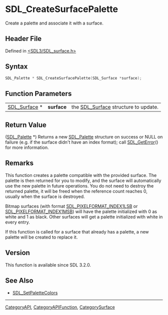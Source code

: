 # SDL_CreateSurfacePalette

Create a palette and associate it with a surface.

## Header File

Defined in [<SDL3/SDL_surface.h>](https://github.com/libsdl-org/SDL/blob/main/include/SDL3/SDL_surface.h)

## Syntax

```c
SDL_Palette * SDL_CreateSurfacePalette(SDL_Surface *surface);
```

## Function Parameters

|                              |             |                                                     |
| ---------------------------- | ----------- | --------------------------------------------------- |
| [SDL_Surface](SDL_Surface) * | **surface** | the [SDL_Surface](SDL_Surface) structure to update. |

## Return Value

([SDL_Palette](SDL_Palette) *) Returns a new [SDL_Palette](SDL_Palette)
structure on success or NULL on failure (e.g. if the surface didn't have an
index format); call [SDL_GetError](SDL_GetError)() for more information.

## Remarks

This function creates a palette compatible with the provided surface. The
palette is then returned for you to modify, and the surface will
automatically use the new palette in future operations. You do not need to
destroy the returned palette, it will be freed when the reference count
reaches 0, usually when the surface is destroyed.

Bitmap surfaces (with format
[SDL_PIXELFORMAT_INDEX1LSB](SDL_PIXELFORMAT_INDEX1LSB) or
[SDL_PIXELFORMAT_INDEX1MSB](SDL_PIXELFORMAT_INDEX1MSB)) will have the
palette initialized with 0 as white and 1 as black. Other surfaces will get
a palette initialized with white in every entry.

If this function is called for a surface that already has a palette, a new
palette will be created to replace it.

## Version

This function is available since SDL 3.2.0.

## See Also

- [SDL_SetPaletteColors](SDL_SetPaletteColors)

----
[CategoryAPI](CategoryAPI), [CategoryAPIFunction](CategoryAPIFunction), [CategorySurface](CategorySurface)

